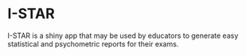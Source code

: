 # I-STAR
I-STAR is a shiny app that may be used by educators to generate easy statistical and psychometric reports for their exams.
